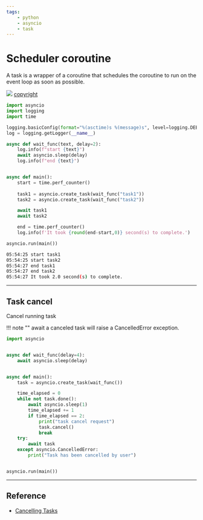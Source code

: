 ```yaml
---
tags:
    - python
    - asyncio
    - task
---
```


# Scheduler coroutine

A task is a wrapper of a coroutine that schedules the coroutine to run on the event loop as soon as possible.

![](images/event_loop_task.png)
[copyright](https://medium.com/dev-bits/a-minimalistic-guide-for-understanding-asyncio-in-python-52c436c244ea)


```python
import asyncio
import logging
import time

logging.basicConfig(format="%(asctime)s %(message)s", level=logging.DEBUG, datefmt='%H:%M:%S')
log = logging.getLogger(__name__)

async def wait_func(text, delay=2):
    log.info(f"start {text}")
    await asyncio.sleep(delay)
    log.info(f"end {text}")


async def main():
    start = time.perf_counter()
    
    task1 = asyncio.create_task(wait_func("task1"))
    task2 = asyncio.create_task(wait_func("task2"))

    await task1
    await task2

    end = time.perf_counter()
    log.info(f'It took {round(end-start,0)} second(s) to complete.')

asyncio.run(main())
```

```bash
05:54:25 start task1
05:54:25 start task2
05:54:27 end task1
05:54:27 end task2
05:54:27 It took 2.0 second(s) to complete.
```

---

## Task cancel
Cancel running task

!!! note ""
    await a canceled task will raise a CancelledError exception.
     
```python linenums="1" hl_lines="17 21"
import asyncio


async def wait_func(delay=4):
    await asyncio.sleep(delay)


async def main():
    task = asyncio.create_task(wait_func())

    time_elapsed = 0
    while not task.done():
        await asyncio.sleep(1)
        time_elapsed += 1
        if time_elapsed == 2:
            print("task cancel request")
            task.cancel()
            break
    try:
        await task
    except asyncio.CancelledError:
        print("Task has been cancelled by user")


asyncio.run(main())

```
     
---

## Reference
- [Cancelling Tasks](https://www.pythontutorial.net/python-concurrency/python-cancel-tasks/)